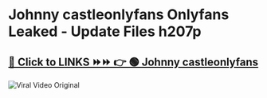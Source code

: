 
 # Johnny castleonlyfans Onlyfans Leaked - Update Files h207p

## <h2><a href="https://clipsfans.com/Johnny_castleonlyfans&ref=git">🔗 Click to LINKS ⏩⏩ 👉 🟢 Johnny castleonlyfans </a></h2>

<a href="https://clipsfans.com/Johnny_castleonlyfans&ref=git" rel="nofollow" data-target="animated-image.originalLink"><img src="https://i.ibb.co.com/xMMVF88/686577567.gif" alt="Viral Video Original" style="max-width: 100%; display: inline-block;" data-target="animated-image.originalImage"></a>

